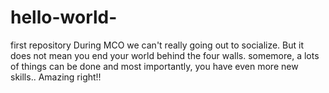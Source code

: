 # hello-world-
first repository 
During MCO we can't really going out to socialize. But it does not mean you end your world behind the four walls. 
somemore, a lots of things can be done and most importantly, you have even more new skills.. 
Amazing right!!
